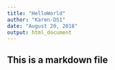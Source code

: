 ```yaml
---
title: "HelloWorld"
author: "Karen-DS1"
date: "August 20, 2018"
output: html_document
---
```

## This is a markdown file